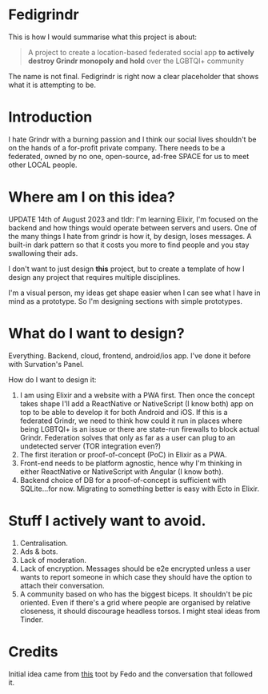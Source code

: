 # Fedigrindr 

This is how I would summarise what this project is about:
> A project to create a location-based federated social app **to actively destroy Grindr monopoly and hold** over the LGBTQI+ community

The name is not final. Fedigrindr is right now a clear placeholder that shows what it is attempting to be. 

# Introduction

I hate Grindr with a burning passion and I think our social lives shouldn't be on the hands of a for-profit private company. There needs to be a federated, owned by no one, open-source, ad-free SPACE for us to meet other LOCAL people. 

# Where am I on this idea?

UPDATE 14th of August 2023 and tldr: I'm learning Elixir, I'm focused on the backend and how things would operate between servers and users. One of the many things I hate from grindr is how it, by design, loses messages. A built-in dark pattern so that it costs you more to find people and you stay swallowing their ads. 

I don't want to just design **this** project, but to create a template of how I design any project that requires multiple disciplines. 

I'm a visual person, my ideas get shape easier when I can see what I have in mind as a prototype. So I'm designing sections with simple prototypes. 

# What do I want to design?

Everything. Backend, cloud, frontend, android/ios app. I've done it before with Survation's Panel. 

How do I want to design it:
1. I am using Elixir and a website with a PWA first. Then once the concept takes shape I'll add a ReactNative or NativeScript (I know both) app on top to be able to develop it for both Android and iOS. If this is a federated Grindr, we need to think how could it run in places where being LGBTQI+ is an issue or there are state-run firewalls to block actual Grindr. Federation solves that only as far as a user can plug to an undetected server (TOR integration even?)
2. The first iteration or proof-of-concept (PoC) in Elixir as a PWA. 
3. Front-end needs to be platform agnostic, hence why I'm thinking in either ReactNative or NativeScript with Angular (I know both). 
4. Backend choice of DB for a proof-of-concept is sufficient with SQLite...for now. Migrating to something better is easy with Ecto in Elixir. 

# Stuff I actively want to avoid. 

1. Centralisation. 
2. Ads & bots. 
4. Lack of moderation. 
5. Lack of encryption. Messages should be e2e encrypted unless a user wants to report someone in which case they should have the option to attach their conversation. 
6. A community based on who has the biggest biceps. It shouldn't be pic oriented. Even if there's a grid where people are organised by relative closeness, it should discourage headless torsos. I might steal ideas from Tinder. 

# Credits

Initial idea came from [this](https://calckey.social/notes/9fmjo1uvorj015av) toot by Fedo and the conversation that followed it. 
